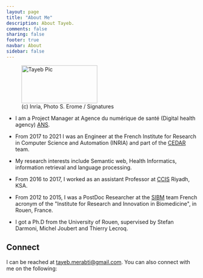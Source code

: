 ```yaml
---
layout: page
title: "About Me"
description: About Tayeb.
comments: false
sharing: false
footer: true
navbar: About
sidebar: false
---
```


<figure>
<img src = "/images/tayeb_pics1.png" width="200px" height="100px" title = "tayeb pic" alt = "Tayeb Pic" class="center">
    <figcaption>(c) Inria, Photo S. Erome / Signatures</figcaption>
</figure>


- I am a Project Manager at Agence du numérique de santé (Digital health agency) <a href="https://esante.gouv.fr/"> ANS</a>.

- From 2017 to 2021 I was an Engineer at the French Institute for Research in Computer Science and Automation (INRIA) and part of the <a href="https://team.inria.fr/cedar"> CEDAR</a> team.

- My research interests include Semantic web, Health Informatics, information retrieval and language processing.

- From 2016 to 2017, I worked as an assistant Professor at <a href="the https://units.imamu.edu.sa/colleges/en/ComputerAndInformation/Pages/default.aspx"> CCIS</a> Riyadh, KSA.

- From 2012 to 2015, I was a PostDoc Researcher at the <a href="http://www.chu-rouen.fr/cismef/d2im/#equipe">SIBM</a> team French acronym of the "Institute for Research and Innovation in Biomedicine", in Rouen, France.

- I got a Ph.D from the University of Rouen, supervised by Stefan Darmoni, Michel Joubert and Thierry Lecroq.

## Connect


I can be reached at tayeb.merabti@gmail.com. You can also connect with me on the following:

<a href="https://www.linkedin.com/in/tayeb-merabti-phd-39871834/" target="_blank"><i class="fa fa-2x fa-linkedin" aria-hidden="true"></i> 					

<a href="https://twitter.com/tayebm" target="_blank"><i class="fa fa-2x fa-twitter" aria-hidden="true"></i>
